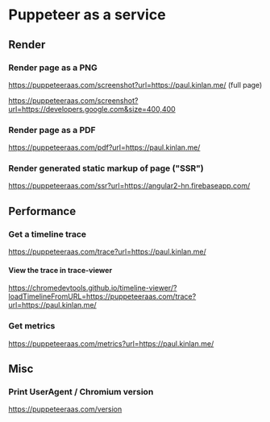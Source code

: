 Puppeteer as a service
======================

## Render

### Render page as a PNG
https://puppeteeraas.com/screenshot?url=https://paul.kinlan.me/ (full page)

https://puppeteeraas.com/screenshot?url=https://developers.google.com&size=400,400

### Render page as a PDF
https://puppeteeraas.com/pdf?url=https://paul.kinlan.me/

### Render generated static markup of page ("SSR")
https://puppeteeraas.com/ssr?url=https://angular2-hn.firebaseapp.com/

## Performance

### Get a timeline trace

https://puppeteeraas.com/trace?url=https://paul.kinlan.me/

#### View the trace in trace-viewer

https://chromedevtools.github.io/timeline-viewer/?loadTimelineFromURL=https://puppeteeraas.com/trace?url=https://paul.kinlan.me/

### Get metrics
https://puppeteeraas.com/metrics?url=https://paul.kinlan.me/

## Misc

### Print UserAgent / Chromium version
https://puppeteeraas.com/version
